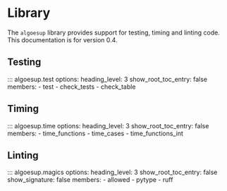 # Library

The `algoesup` library provides support for testing, timing and linting code.
This documentation is for version 0.4.

## Testing

::: algoesup.test
    options:
      heading_level: 3
      show_root_toc_entry: false
      members:
      - test
      - check_tests
      - check_table

## Timing

::: algoesup.time
    options:
      heading_level: 3
      show_root_toc_entry: false
      members:
      - time_functions
      - time_cases
      - time_functions_int

## Linting

::: algoesup.magics
    options:
      heading_level: 3
      show_root_toc_entry: false
      show_signature: false
      members:
      - allowed
      - pytype
      - ruff